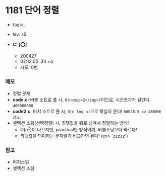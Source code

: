 # 1181 단어 정렬
 - tags: ,
 - lev: s5

- **C: [:o:]**
  - 200427
  - 02:12:05 .34 +α
  - 시도: 0번

### 메모
 - 정렬 문제
 - **code.c**: 버블 소트로 풀 시, `O(n<sup>2</sup>)`이므로, 시관초과가 걸린다. `400000000`
 - **code2.c**: 머지 소트로 풀 시, `O(n log n)`으로 확실히 준다! `86020.5 => 4650배 감소!`
 - 셀렉션 소팅(선택정렬) 시, 최댓값을 뒤로 넘겨서 정렬하는 방식!
    - O(n<sup>2</sup>)이 나오지만, practical한 방식이며, 버블소팅보다 빠르다!
    - 최댓값을 의미하는 문자열과 비교하면 된다! (ex> 'zzzzz')
    
### 참고
 - 머지소팅
 - 셀렉션 소팅

